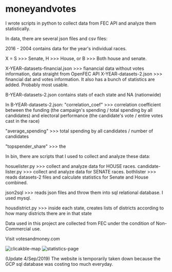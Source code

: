 # moneyandvotes
I wrote scripts in python to collect data from FEC API and analyze them statistically. 

In data, there are several json files and csv files:

2016 - 2004 contains data for the year's individual races. 

X = S >>> Senate, H >>> House, or B >>> Both house and senate.

X-YEAR-datasets-financial.json >>> fianancial data without votes information, data straight from OpenFEC API
X-YEAR-datasets-2.json >>> financial dat and votes information. It also has a bunch of statistics are added. Probably most usable.

B-YEAR-datasets-2.json contains stats of each state and NA (nationwide)

In B-YEAR-datasets-2.json: 
"correlation_coef" >>> correlation coefficient between the funding (the campaign's spending / total spending by all candidates) and electoral performance (the candidate's vote / entire votes cast in the race)

"average_spending" >>> total spending by all candidates / number of candidates

"topspender_share" >>> the 

In bin, there are scripts that I used to collect and analyze these data:

hosuelister.py >>> collect and analyze data for HOUSE races.
candidate-lister.py >>> collect and analyze data for SENATE races.
bothlister >>> reads datasets-2 files and calculate statistics for Senate and House combined.

json2sql >>> reads json files and throw them into sql relational database. I used mysql.

housdistrict.py >>> inside each state, creates lists of districts according to how many districts there are in that state 


Data used in this project are collected from FEC under the condition of Non-Commercial use.

Visit votesandmoney.com

![clicakble-map](https://user-images.githubusercontent.com/28686892/64263100-baa18380-cef4-11e9-9e6e-7940fdbb0abc.png)
![statistics-page](https://user-images.githubusercontent.com/28686892/64263103-bc6b4700-cef4-11e9-92da-05d288c19098.png)


(Update 4/Sep/2019)
The website is temporarily taken down because the GCP sql database was costing too much everyday.




